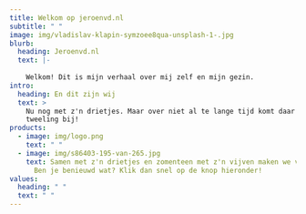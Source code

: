 ```yaml
---
title: Welkom op jeroenvd.nl
subtitle: " "
image: img/vladislav-klapin-symzoee8qua-unsplash-1-.jpg
blurb:
  heading: Jeroenvd.nl
  text: |-
    
    Welkom! Dit is mijn verhaal over mij zelf en mijn gezin.
intro:
  heading: En dit zijn wij
  text: >
    Nu nog met z'n drietjes. Maar over niet al te lange tijd komt daar een
    tweeling bij!
products:
  - image: img/logo.png
    text: " "
  - image: img/s86403-195-van-265.jpg
    text: Samen met z'n drietjes en zomenteen met z'n vijven maken we van alles mee!
      Ben je benieuwd wat? Klik dan snel op de knop hieronder!
values:
  heading: " "
  text: " "
---
```

